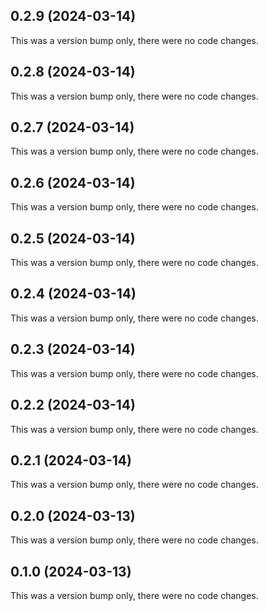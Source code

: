 ## 0.2.9 (2024-03-14)

This was a version bump only, there were no code changes.

## 0.2.8 (2024-03-14)

This was a version bump only, there were no code changes.

## 0.2.7 (2024-03-14)

This was a version bump only, there were no code changes.

## 0.2.6 (2024-03-14)

This was a version bump only, there were no code changes.

## 0.2.5 (2024-03-14)

This was a version bump only, there were no code changes.

## 0.2.4 (2024-03-14)

This was a version bump only, there were no code changes.

## 0.2.3 (2024-03-14)

This was a version bump only, there were no code changes.

## 0.2.2 (2024-03-14)

This was a version bump only, there were no code changes.

## 0.2.1 (2024-03-14)

This was a version bump only, there were no code changes.

## 0.2.0 (2024-03-13)

This was a version bump only, there were no code changes.

## 0.1.0 (2024-03-13)

This was a version bump only, there were no code changes.